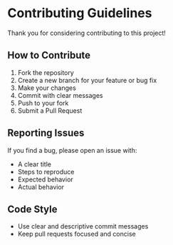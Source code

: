 # Contributing Guidelines

Thank you for considering contributing to this project!

## How to Contribute
1. Fork the repository
2. Create a new branch for your feature or bug fix
3. Make your changes
4. Commit with clear messages
5. Push to your fork
6. Submit a Pull Request

## Reporting Issues
If you find a bug, please open an issue with:
- A clear title
- Steps to reproduce
- Expected behavior
- Actual behavior

## Code Style
- Use clear and descriptive commit messages
- Keep pull requests focused and concise
